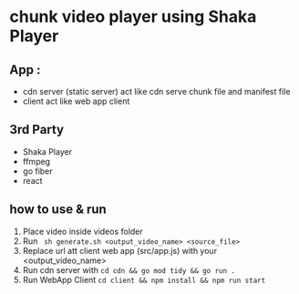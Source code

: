# chunk video player using Shaka Player


## App :
- cdn server (static server) act like cdn serve chunk file and manifest file
- client act like web app client


## 3rd Party
- Shaka Player
- ffmpeg
- go fiber
- react

## how to use & run

1. Place video inside videos folder
2. Run ``` sh generate.sh <output_video_name> <source_file>```
3. Replace url att client web app (src/app.js) with your <output_video_name>
4. Run cdn server with ``` cd cdn && go mod tidy && go run .  ```
5. Run WebApp Client ``` cd client && npm install && npm run start ```


